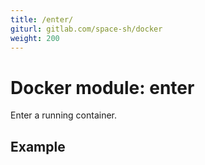 ```yaml
---
title: /enter/
giturl: gitlab.com/space-sh/docker
weight: 200
---
```

# Docker module: enter

Enter a running container.

## Example

```sh
```
